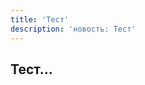 ```yaml
---
title: 'Тест'
description: 'новость: Тест'
---
```


<script lang="ts">
  import { TextPlaceholder } from '@daks.dev/svelte.sdk';
</script>

## Тест...

<TextPlaceholder />
